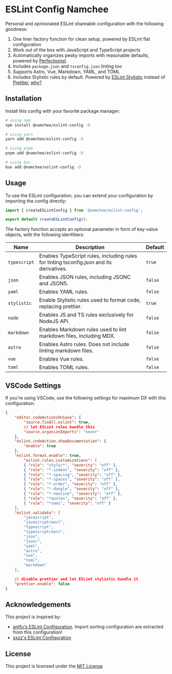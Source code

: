 # ESLint Config Namchee

Personal and opinionated ESLint shareable configuration with the following goodness:

1. One liner factory function for clean setup, powered by ESLint flat configuration
2. Work out of the box with JavaScript and TypeScript projects
3. Automatically organizes pesky imports with reasonable defaults, powered by [Perfectionist](https://perfectionist.dev/).
4. Includes `package.json` and `tsconfig.json` linting too
5. Supports Astro, Vue, Markdown, YAML, and TOML
6. Includes Stylistic rules by default. Powered by [ESLint Stylistic](https://eslint.style/) instead of [Prettier](https://prettier.io/), [why?](https://github.com/eslint/eslint/issues/17522)

## Installation

Install this config with your favorite package manager:

```bash
# using npm
npm install @namchee/eslint-config -D

# using yarn
yarn add @namchee/eslint-config -D

# using pnpm
pnpm add @namchee/eslint-config -D

# using bun
bun add @namchee/eslint-config -D
```

## Usage

To use the ESLint configuration, you can extend your configuration by importing the config directly:

```js
import { createESLintConfig } from '@namchee/eslint-config';

export default createESLintConfig();
```

The factory function accepts an optional parameter in form of key-value objects, with the following idenfitiers:

| Name | Description | Default |
| --- | --- | --- |
| `typescript` | Enables TypeScript rules, including rules for linting tsconfig.json and its derivatives. | `true` |
| `json` | Enables JSON rules, including JSONC and JSON5. | `false` |
| `yaml` | Enables YAML rules. | `false` |
| `stylistic` | Enable Stylistic rules used to format code, replacing prettier. | `true` |
| `node` | Enables JS and TS rules exclusively for NodeJS API. | `false` |
| `markdown` | Enables Markdown rules used to lint markdown files, including MDX. | `false` |
| `astro` | Enables Astro rules. Does not include linting markdown files. | `false` |
| `vue` | Enables Vue rules. | `false` |
| `toml` | Enables TOML rules. | `false` |

## VSCode Settings

If you're using VSCode, use the following settings for maximum DX with this configuration:

```json
{
    "editor.codeActionsOnSave": {
        "source.fixAll.eslint": true,
        // let ESLint rules handle this
        "source.organizeImports": "never"
    },
    "eslint.codeAction.showDocumentation": {
        "enable": true
    },
    "eslint.format.enable": true,
        "eslint.rules.customizations": [
        { "rule": "style/*", "severity": "off" },
        { "rule": "*-indent", "severity": "off" },
        { "rule": "*-spacing", "severity": "off" },
        { "rule": "*-spaces", "severity": "off" },
        { "rule": "*-order", "severity": "off" },
        { "rule": "*-dangle", "severity": "off" },
        { "rule": "*-newline", "severity": "off" },
        { "rule": "*quotes", "severity": "off" },
        { "rule": "*semi", "severity": "off" }
    ],
    "eslint.validate": [
        "javascript",
        "javascriptreact",
        "typescript",
        "typescriptreact",
        "json",
        "jsonc",
        "yaml",
        "astro",
        "vue",
        "toml",
        "markdown"
    ],

    // disable prettier and let ESLint stylistic handle it
    "prettier.enable": false
}
```

## Acknowledgements

This project is inspired by:

- [antfu's ESLint Configuration](https://github.com/antfu/eslint-config). Import sorting configuration are extracted from this configuration!
- [sxzz's ESLint Configuration](https://github.com/sxzz/eslint-config)

## License

This project is licensed under the [MIT License](./LICENSE)
